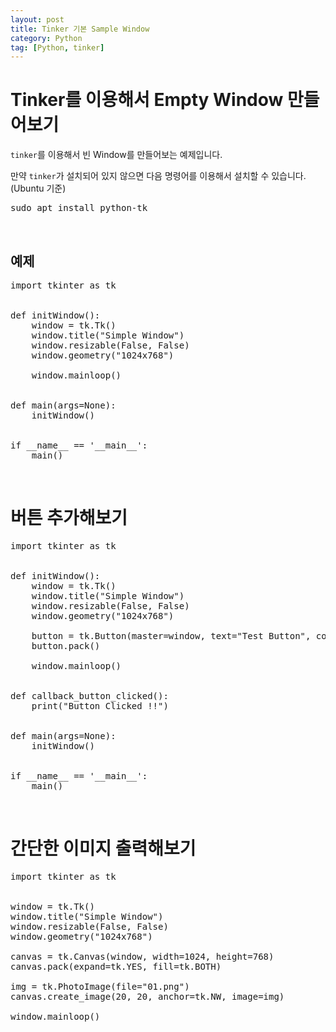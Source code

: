 ```yaml
---
layout: post
title: Tinker 기본 Sample Window
category: Python
tag: [Python, tinker]
---
```

# Tinker를 이용해서 Empty Window 만들어보기

`tinker`를 이용해서 빈 Window를 만들어보는 예제입니다. 

만약 `tinker`가 설치되어 있지 않으면 다음 명령어를 이용해서 설치할 수 있습니다. (Ubuntu 기준)

<pre class="prettyprint">
sudo apt install python-tk
</pre>

<br>

## 예제

<pre class="prettyprint">
import tkinter as tk


def initWindow():
    window = tk.Tk()
    window.title("Simple Window")
    window.resizable(False, False)
    window.geometry("1024x768")

    window.mainloop()


def main(args=None):
    initWindow()


if __name__ == '__main__':
    main()
</pre>

<br>

# 버튼 추가해보기

<pre class="prettyprint">
import tkinter as tk


def initWindow():
    window = tk.Tk()
    window.title("Simple Window")
    window.resizable(False, False)
    window.geometry("1024x768")

    button = tk.Button(master=window, text="Test Button", command=callback_button_clicked)
    button.pack()

    window.mainloop()


def callback_button_clicked():
    print("Button Clicked !!")


def main(args=None):
    initWindow()


if __name__ == '__main__':
    main()
</pre>

<br>

# 간단한 이미지 출력해보기

<pre class="prettyprint">
import tkinter as tk


window = tk.Tk()
window.title("Simple Window")
window.resizable(False, False)
window.geometry("1024x768")

canvas = tk.Canvas(window, width=1024, height=768)
canvas.pack(expand=tk.YES, fill=tk.BOTH)

img = tk.PhotoImage(file="01.png")
canvas.create_image(20, 20, anchor=tk.NW, image=img)

window.mainloop()
</pre>